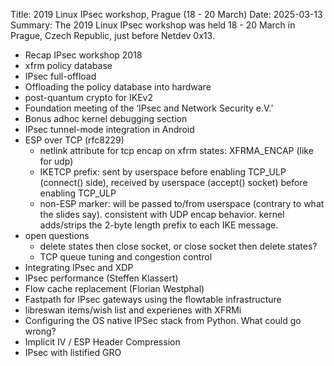 Title: 2019 Linux IPsec workshop, Prague (18 - 20 March)
Date: 2025-03-13
Summary: The 2019 Linux IPsec workshop was held 18 - 20 March in Prague, Czech Republic, just before Netdev 0x13.

- Recap IPsec workshop 2018
- xfrm policy database
- IPsec full-offload
- Offloading the policy database into hardware
- post-quantum crypto for IKEv2
- Foundation meeting of the ‘IPsec and Network Security e.V.’
- Bonus adhoc kernel debugging section
- IPsec tunnel-mode integration in Android
- ESP over TCP (rfc8229)
    - netlink attribute for tcp encap on xfrm states: XFRMA\_ENCAP (like for udp)
    - IKETCP prefix: sent by userspace before enabling TCP\_ULP (connect() side), received by userspace (accept() socket) before enabling TCP\_ULP
    - non-ESP marker: will be passed to/from userspace (contrary to what the slides say). consistent with UDP encap behavior. kernel adds/strips the 2-byte length prefix to each IKE message.
- open questions
    - delete states then close socket, or close socket then delete states?
    - TCP queue tuning and congestion control
- Integrating IPsec and XDP
- IPsec performance (Steffen Klassert)
- Flow cache replacement (Florian Westphal)
- Fastpath for IPsec gateways using the flowtable infrastructure
- libreswan items/wish list and experienes with XFRMi
- Configuring the OS native IPSec stack from Python. What could go wrong?
- Implicit IV / ESP Header Compression
- IPsec with listified GRO
